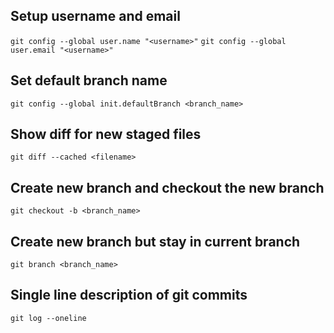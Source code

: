 ## Setup username and email
`git config --global user.name "<username>"`
`git config --global user.email "<username>"`

## Set default branch name
`git config --global init.defaultBranch <branch_name>`

## Show diff for new staged files
`git diff --cached <filename>`

## Create new branch and checkout the new branch
`git checkout -b <branch_name>`

## Create new branch but stay in current branch
`git branch <branch_name>`

## Single line description of git commits
`git log --oneline`